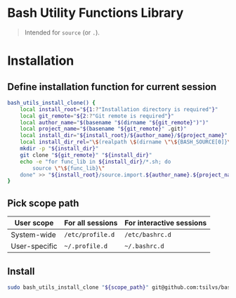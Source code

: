 # Bash Utility Functions Library

> Intended for `source` (or `.`).

# Installation

## Define installation function for current session

```sh
bash_utils_install_clone() {
	local install_root="${1:?"Installation directory is required"}"
	local git_remote="${2:?"Git remote is required"}"
	local author_name="$(basename "$(dirname "${git_remote}")")"
	local project_name="$(basename "${git_remote}" .git)"
	local install_dir="${install_root}/${author_name}/${project_name}"
	local install_dir_rel="\$(realpath \$(dirname \"\${BASH_SOURCE[0]}\"))/${author_name}/${project_name}"
	mkdir -p "${install_dir}"
	git clone "${git_remote}" "${install_dir}"
	echo -e "for func_lib in ${install_dir}/*.sh; do
		source \"\${func_lib}\"
	done" >> "${install_root}/source.import.${author_name}.${project_name}.sh"
}
```

## Pick scope path

| User scope    | For all sessions | For interactive sessions |
|---------------|------------------|--------------------------|
| System-wide   | `/etc/profile.d` | `/etc/bashrc.d`          |
| User-specific | `~/.profile.d`   | `~/.bashrc.d`            |

## Install

```sh
sudo bash_utils_install_clone "${scope_path}" git@github.com:tsilvs/bash_utils.git
```